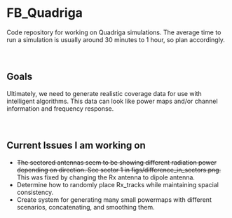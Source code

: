 # FB_Quadriga
  Code repository for working on Quadriga simulations. The average time to run a simulation is usually around 30 minutes to 1 hour, so plan accordingly.
  </br></br></br>

## Goals
  Ultimately, we need to generate realistic coverage data for use with intelligent algorithms. This data can look like power maps and/or     channel information and frequency response. 
  </br></br></br>

## Current Issues I am working on
<ul>
  <li> <s>The sectored antennas seem to be showing different radiation power depending on direction. See sector 1 in figs/difference_in_sectors.png.</s> This was fixed by changing the Rx antenna to dipole antenna. </li>
  <li> Determine how to randomly place Rx_tracks while maintaining spacial consistency. </li>
  <li> Create system for generating many small powermaps with different scenarios, concatenating, and smoothing them. </li>
</ul>

  
